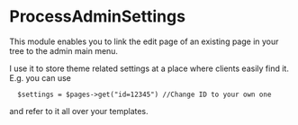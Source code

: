 # ProcessAdminSettings

This module enables you to link the edit page of an existing page in your tree to the admin main menu. 

I use it to store theme related settings at a place where clients easily find it. E.g. you can use 

```
  $settings = $pages->get("id=12345") //Change ID to your own one
```

and refer to it all over your templates.
